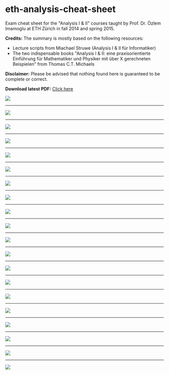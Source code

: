# eth-analysis-cheat-sheet

Exam cheat sheet for the "Analysis I & II" courses taught by Prof. Dr. Özlem Imamoglu at ETH Zürich in fall 2014 and spring 2015.

**Credits:** The summary is mostly based on the following resources:
- Lecture scripts from Miachael Struwe (Analysis I & II für Informatiker)
- The two indispensable books "Analysis I & II: eine praxisorientierte Einführung für Mathematiker und Physiker mit über X gerechneten Beispielen" from Thomas C.T. Michaels

**Disclaimer:** Please be advised that nothing found here is guaranteed to be complete or correct.

**Download latest PDF:** [Click here](/document.pdf)

[![](/preview/01.png)](/document.pdf)

___

[![](/preview/02.png)](/document.pdf)

___

[![](/preview/03.png)](/document.pdf)
___

[![](/preview/04.png)](/document.pdf)

___

[![](/preview/05.png)](/document.pdf)

___

[![](/preview/06.png)](/document.pdf)

___

[![](/preview/07.png)](/document.pdf)

___

[![](/preview/08.png)](/document.pdf)

___

[![](/preview/09.png)](/document.pdf)

___

[![](/preview/10.png)](/document.pdf)

___

[![](/preview/11.png)](/document.pdf)

___

[![](/preview/12.png)](/document.pdf)

___

[![](/preview/13.png)](/document.pdf)
___

[![](/preview/14.png)](/document.pdf)

___

[![](/preview/15.png)](/document.pdf)

___

[![](/preview/16.png)](/document.pdf)

___

[![](/preview/17.png)](/document.pdf)

___

[![](/preview/18.png)](/document.pdf)

___

[![](/preview/19.png)](/document.pdf)

___

[![](/preview/20.png)](/document.pdf)
